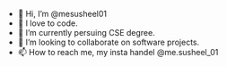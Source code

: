 - 👋 Hi, I’m @mesusheel01
- 👀 I love to code.
- 🌱 I’m currently persuing CSE degree.
- 💞️ I’m looking to collaborate on software projects.
-  📫 How to reach me, my insta handel @me.susheel_01

<!---
mesusheel01/mesusheel01 is a ✨ special ✨ repository because its `README.md` (this file) appears on your GitHub profile.
You can click the Preview link to take a look at your changes.
--->
